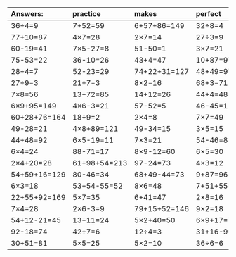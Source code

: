 | Answers: | practice | makes | perfect | ! |
| :--- | :--- | :--- | :--- | :--- |
| 36÷4=9 | 7+52=59 | 6+57+86=149 | 32÷8=4 | 17+27=44 | 
| 77+10=87 | 4×7=28 | 2×7=14 | 27÷3=9 | 51-23=28 | 
| 60-19=41 | 7×5-27=8 | 51-50=1 | 3×7=21 | 5+46=51 | 
| 75-53=22 | 36-10=26 | 43+4=47 | 10+87=97 | 4+65=69 | 
| 28÷4=7 | 52-23=29 | 74+22+31=127 | 48+49=97 | 86+37-75=48 | 
| 27÷9=3 | 21÷7=3 | 8×2=16 | 68+3=71 | 8×9+22=94 | 
| 7×8=56 | 13+72=85 | 14+12=26 | 44+4=48 | 6÷2=3 | 
| 6×9+95=149 | 4×6-3=21 | 57-52=5 | 46-45=1 | 5×6=30 | 
| 60+28+76=164 | 18÷9=2 | 2×4=8 | 7×7=49 | 2×3=6 | 
| 49-28=21 | 4×8+89=121 | 49-34=15 | 3×5=15 | 4×4=16 | 
| 44+48=92 | 6×5-19=11 | 7×3=21 | 54-46=8 | 22+38-56=4 | 
| 6×4=24 | 88-71=17 | 8×9-12=60 | 6×5=30 | 14÷2=7 | 
| 2×4+20=28 | 61+98+54=213 | 97-24=73 | 4×3=12 | 98+24+54=176 | 
| 54+59+16=129 | 80-46=34 | 68+49-44=73 | 9+87=96 | 6×9=54 | 
| 6×3=18 | 53+54-55=52 | 8×6=48 | 7+51+55=113 | 8×5-22=18 | 
| 22+55+92=169 | 5×7=35 | 6+41=47 | 2×8=16 | 12÷2=6 | 
| 7×4=28 | 2×6-3=9 | 79+15+52=146 | 9×2=18 | 42+15=57 | 
| 54+12-21=45 | 13+11=24 | 5×2+40=50 | 6×9+17=71 | 87-9=78 | 
| 92-18=74 | 42÷7=6 | 12÷4=3 | 31+16-9=38 | 25+30+9=64 | 
| 30+51=81 | 5×5=25 | 5×2=10 | 36÷6=6 | 8×8+65=129 | 
